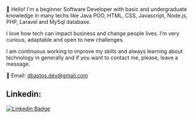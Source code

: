 👋 Hello! I'm a beginner Software Developer with basic and undergraduate knowledge in many techs like Java POO, HTML, CSS, Javascript, Node.js, PHP, Laravel and MySql database. 

I love how tech can impact business and change people lives. I’m very curious, adaptable and open to new challenges. 

I am continuous working to improve my skills and always learning about technology in generally and if you want to contact me, please, leave a message. 

📨 Email: dbastos.dev@gmail.com

## Linkedin:

[![Linkedin Badge](https://img.shields.io/badge/-LinkedIn-blue?style=flat-square&logo=Linkedin&logoColor=white&link=https://www.linkedin.com/in/douglas-b-5a7413219/)]( https://www.linkedin.com/in/douglas-b-5a7413219/)

